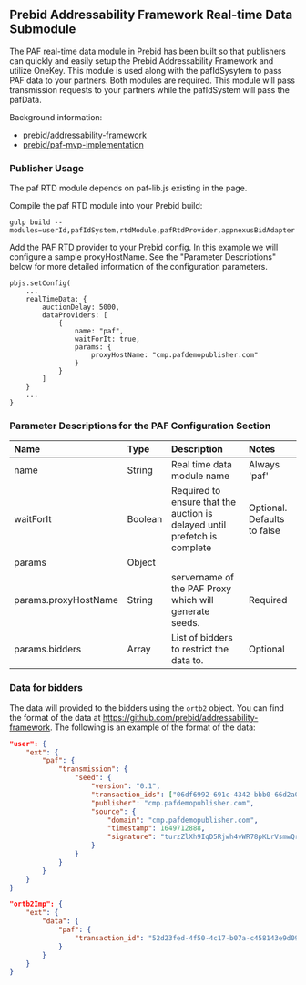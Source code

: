 ## Prebid Addressability Framework Real-time Data Submodule

The PAF real-time data module in Prebid has been built so that publishers
can quickly and easily setup the Prebid Addressability Framework and utilize OneKey.
This module is used along with the pafIdSysytem to pass PAF data to your partners.
Both modules are required. This module will pass transmission requests to your partners
while the pafIdSystem will pass the pafData.

Background information:
- [prebid/addressability-framework](https://github.com/prebid/addressability-framework)
- [prebid/paf-mvp-implementation](https://github.com/prebid/paf-mvp-implementation)



### Publisher Usage

The paf RTD module depends on paf-lib.js existing in the page.

Compile the paf RTD module into your Prebid build:

`gulp build --modules=userId,pafIdSystem,rtdModule,pafRtdProvider,appnexusBidAdapter`

Add the PAF RTD provider to your Prebid config. In this example we will configure
a sample proxyHostName. See the "Parameter Descriptions" below for more detailed information
of the configuration parameters.

```
pbjs.setConfig(
    ...
    realTimeData: {
        auctionDelay: 5000,
        dataProviders: [
            {
                name: "paf",
                waitForIt: true,
                params: {
                    proxyHostName: "cmp.pafdemopublisher.com"
                }
            }
        ]
    }
    ...
}
```

### Parameter Descriptions for the PAF Configuration Section

| Name  |Type | Description   | Notes  |
| :------------ | :------------ | :------------ |:------------ |
| name | String | Real time data module name | Always 'paf' |
| waitForIt | Boolean | Required to ensure that the auction is delayed until prefetch is complete | Optional. Defaults to false |
| params | Object | | |
| params.proxyHostName | String | servername of the PAF Proxy which will generate seeds. | Required |
| params.bidders | Array | List of bidders to restrict the data to. | Optional |

### Data for bidders

The data will provided to the bidders using the `ortb2` object. You can find the
format of the data at https://github.com/prebid/addressability-framework.
The following is an example of the format of the data:

```json
"user": {
    "ext": {
        "paf": {
            "transmission": {
                "seed": {
                    "version": "0.1",
                    "transaction_ids": ["06df6992-691c-4342-bbb0-66d2a005d5b1", "d2cd0aa7-8810-478c-bd15-fb5bfa8138b8"],
                    "publisher": "cmp.pafdemopublisher.com",
                    "source": {
                        "domain": "cmp.pafdemopublisher.com",
                        "timestamp": 1649712888,
                        "signature": "turzZlXh9IqD5Rjwh4vWR78pKLrVsmwQrGr6fgw8TPgQVJSC8K3HvkypTV7lm3UaCi+Zzjl+9sd7Hrv87gdI8w=="
                    }
                }
            }
        }
    }
}
```


```json
"ortb2Imp": {
    "ext": {
        "data": {
            "paf": {
                "transaction_id": "52d23fed-4f50-4c17-b07a-c458143e9d09"
            }
        }
    }
}
```